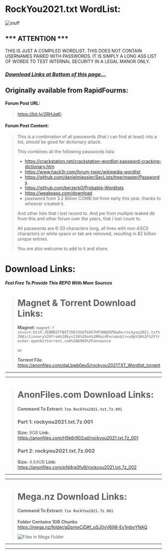 

# **RockYou2021.txt WordList**:
  
  ![stuff](https://i.imgur.com/WLcjMeI.png)
  
## *** **ATTENTION** ***  
    
THIS IS JUST A COMPILED WORDLIST. THIS DOES NOT CONTAIN USERNAMES PAIRED WITH PASSWORDS.  IT IS SIMPLY A LONG ASS LIST OF WORDS TO TEST INTERNAL SECURITY IN A LEGAL MANOR ONLY.

### _[Download Links at Bottom of this page...](https://github.com/ohmybahgosh/RockYou2021.txt#download-links)_

## Originally available from RapidFourms:  
>
>
#### Forum Post URL:
> https://bit.ly/2RHJqKj 
>
>  
>
#### Forum Post Content:  
>
>  
>
> This is a combination of all passwords (that i can find at least) into a list, should be good for dictionary attack.
>
> This combines all the following passwords lists:  
>
>
>
>- https://crackstation.net/crackstation-wordlist-password-cracking-dictionary.htm  
>- https://www.hack3r.com/forum-topic/wikipedia-wordlist  
>- https://github.com/danielmiessler/SecLists/tree/master/Passwords  
>- https://github.com/berzerk0/Probable-Wordlists  
>- https://weakpass.com/download  
>- password from 3.2 Billion COMB list from early this year. thanks to whoever created it.
>
>
> And other lists that I lost record to.
> And pw from multiple leaked db from this and other forum over the years, that I lost count to.
>
> All passwords are 6-20 characters long, all lines with non-ASCII characters or white space or tab are removed, resulting in 82 billion unique entries.
>
>You are also welcome to add to it and share.

# Download Links:
#### _Feel Free To Provide This REPO With More Sources_
># Magnet & Torrent Download Links:
>**Magnet:** 
>`magnet:?xt=urn:btih:JEQMEEFTBXT35RJ3GUTGXU7HP3HBU5P6&dn=rockyou2021.txt%20dictionary%20from%20kys234%20on%20RaidForums&tr=udp%3A%2F%2Ftracker.openbittorrent.com%3A6969%2Fannounce`
>
>or
>
> **Torrent File**:
> https://anonfiles.com/daLbwb0eu5/rockyou2021TXT_Wordlist_torrent

---
---

># AnonFiles.com Download Links:
>#### Command To Extract:  `7za RockYou2021.txt.7z.001`
>### **Part 1:**  rockyou2021.txt.7z.001  
>**Size:** 9GB
>**Link:**  https://anonfiles.com/H5k6r902ud/rockyou2021.txt.7z_001
>
>### **Part 2:**  rockyou2021.txt.7z.002  
>**Size:** 4.64GB
>**Link:**  https://anonfiles.com/pfd4ra0fu9/rockyou2021.txt.7z_002
---
---
># Mega.nz Download Links:
>#### Command To Extract:  `7za RockYou2021.7z.001`
>**Folder Contains 1GB Chunks**
>https://mega.nz/folder/aDpmxCiD#f_pSJ0vV698-Ev1mbyYNAQ
>
>![Files in Mega Folder](https://i.imgur.com/jr1a75a.png)
---
---
